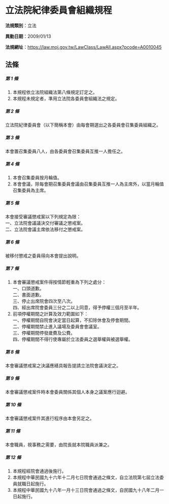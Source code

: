 # 立法院紀律委員會組織規程

**法規類別**：立法

**異動日期**：2009/01/13  

**法規網址**：https://law.moj.gov.tw/LawClass/LawAll.aspx?pcode=A0010045





## 法條
##### 第 1 條
1. 本規程依立法院組織法第八條規定訂定之。
1. 本規程未規定者，準用立法院各委員會組織法之規定。

##### 第 2 條
立法院紀律委員會（以下簡稱本會）由每會期選出之各委員會召集委員組織之。

##### 第 3 條
本會置召集委員八人，由各委員會召集委員互推一人擔任之。

##### 第 4 條
1. 本會召集委員按月輪值。
1. 本會會議，除每會期召集委員會議由召集委員互推一人為主席外，以當月輪值召集委員為主席。

##### 第 5 條
本會接受審議懲戒案以下列規定為限：  
一、立法院會議議決交付審議之懲戒案。  
二、立法院會議主席依法移付之懲戒案。  

##### 第 6 條
被移付懲戒之委員得向本會提出說明。

##### 第 7 條
1. 本會審議懲戒案件得按情節輕重為下列之處分：  
一、口頭道歉。  
二、書面道歉。  
三、停止出席院會四次至八次。  
四、經出席院會委員三分之二以上同意，得予停權三個月至半年。
1. 前項停權期間之計算及效力範圍如下：  
一、停權期間自院會決定當日起算，不扣除休會及停會期間。  
二、停權期間禁止進入議場及委員會會議室。  
三、停權期間停發歲費及公費。  
四、停權期間不得行使專屬於立法委員之選舉權與被選舉權。

##### 第 8 條
本會審議懲戒案之決議應繕具報告提請立法院會議決定之。

##### 第 9 條
本會審議懲戒案件時本會委員關係其個人本身之議案應行迴避。

##### 第 10 條
本會審議懲戒案件其進行程序由本會另定之。

##### 第 11 條
本會職員，視事務之需要，由院長就本院職員派兼之。

##### 第 12 條
1. 本規程經院會通過後施行。
1. 本規程中華民國九十六年十二月七日院會通過之條文，自立法院第七屆立法委員就職日起施行。
1. 本規程中華民國九十八年一月十三日院會通過之條文，自民國九十八年二月一日起施行。


